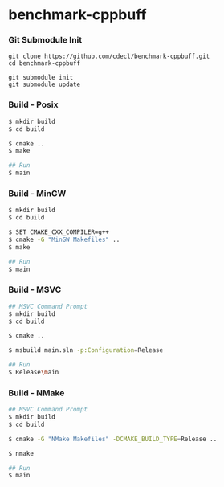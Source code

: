 # benchmark-cppbuff


### Git Submodule Init 

```
git clone https://github.com/cdecl/benchmark-cppbuff.git
cd benchmark-cppbuff

git submodule init
git submodule update
```

### Build - Posix

```sh
$ mkdir build 
$ cd build

$ cmake ..
$ make 

## Run
$ main
```

### Build - MinGW

```sh
$ mkdir build 
$ cd build

$ SET CMAKE_CXX_COMPILER=g++ 
$ cmake -G "MinGW Makefiles" ..
$ make 

## Run
$ main
```

### Build - MSVC

```sh
## MSVC Command Prompt
$ mkdir build 
$ cd build

$ cmake ..

$ msbuild main.sln -p:Configuration=Release

## Run
$ Release\main
```

### Build - NMake

```sh
## MSVC Command Prompt
$ mkdir build 
$ cd build

$ cmake -G "NMake Makefiles" -DCMAKE_BUILD_TYPE=Release ..

$ nmake

## Run
$ main
```






